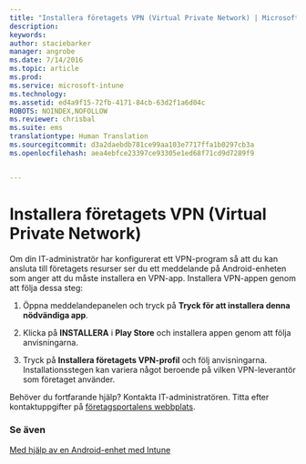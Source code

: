 ```yaml
---
title: "Installera företagets VPN (Virtual Private Network) | Microsoft Intune"
description: 
keywords: 
author: staciebarker
manager: angrobe
ms.date: 7/14/2016
ms.topic: article
ms.prod: 
ms.service: microsoft-intune
ms.technology: 
ms.assetid: ed4a9f15-72fb-4171-84cb-63d2f1a6d04c
ROBOTS: NOINDEX,NOFOLLOW
ms.reviewer: chrisbal
ms.suite: ems
translationtype: Human Translation
ms.sourcegitcommit: d3a2daebdb781ce99aa103e7717ffa1b0297cb3a
ms.openlocfilehash: aea4ebfce23397ce93305e1ed68f71cd9d7289f9


---
```



# Installera företagets VPN (Virtual Private Network)

Om din IT-administratör har konfigurerat ett VPN-program så att du kan ansluta till företagets resurser ser du ett meddelande på Android-enheten som anger att du måste installera en VPN-app. Installera VPN-appen genom att följa dessa steg:

1.  Öppna meddelandepanelen och tryck på **Tryck för att installera denna nödvändiga app**.

2.  Klicka på **INSTALLERA** i **Play Store** och installera appen genom att följa anvisningarna.

3.  Tryck på **Installera företagets VPN-profil** och följ anvisningarna. Installationsstegen kan variera något beroende på vilken VPN-leverantör som företaget använder.



Behöver du fortfarande hjälp? Kontakta IT-administratören. Titta efter kontaktuppgifter på [företagsportalens webbplats](http://portal.manage.microsoft.com).

### Se även
[Med hjälp av en Android-enhet med Intune](using-your-android-device-with-intune.md)



<!--HONumber=Aug16_HO4-->


